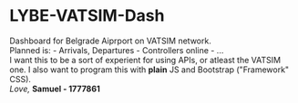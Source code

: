 # LYBE-VATSIM-Dash
Dashboard for Belgrade Aiprport on VATSIM network.
<br>
Planned is:
    - Arrivals, Departures
    - Controllers online
    - ...
<br>
I want this to be a sort of experient for using APIs, or atleast the VATSIM one. I also want to program this with **plain** JS and Bootstrap ("Framework" CSS).
<br>
*Love,*
**Samuel - 1777861**
